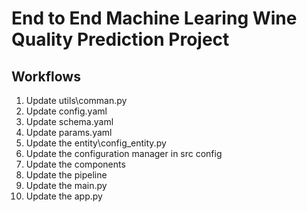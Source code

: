 # End to End Machine Learing Wine Quality Prediction Project

## Workflows

1. Update utils\comman.py
2. Update config.yaml
3. Update schema.yaml
4. Update params.yaml
5. Update the entity\config_entity.py
6. Update the configuration manager in src config
7. Update the components
8. Update the pipeline
9. Update the main.py
10. Update the app.py
